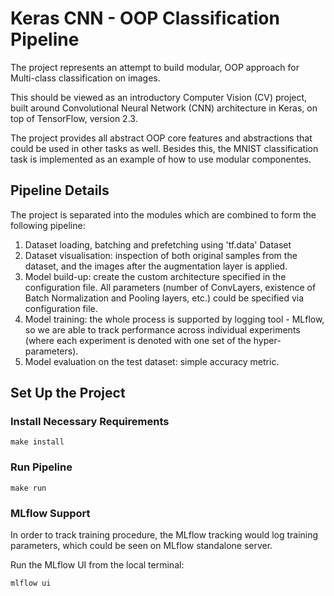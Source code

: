 # Keras CNN - OOP Classification Pipeline

The project represents an attempt to build modular, OOP approach
for Multi-class classification on images. 

This should be viewed as an introductory Computer Vision (CV) project, 
built around Convolutional Neural Network (CNN) architecture in Keras,
 on top of TensorFlow, version 2.3.

The project provides all abstract OOP core features and abstractions 
that could be used in other tasks as well. Besides this, the MNIST 
classification task is implemented as an example of how to use modular
componentes.

## Pipeline Details
The project is separated into the modules which are combined to form
the following pipeline:
1. Dataset loading, batching and prefetching using 'tf.data' Dataset
2. Dataset visualisation: inspection of both original samples from the
    dataset, and the images after the augmentation layer is applied.
3. Model build-up: create the custom architecture specified in the
    configuration file. All parameters (number of ConvLayers,
    existence of Batch Normalization and Pooling layers, etc.) could
    be specified via configuration file.
4. Model training: the whole process is supported by logging tool -
    MLflow, so we are able to track performance across individual
    experiments (where each experiment is denoted with one set of
    the hyper-parameters).
5. Model evaluation on the test dataset: simple accuracy metric.


## Set Up the Project

### Install Necessary Requirements

    make install

### Run Pipeline

    make run

### MLflow Support
In order to track training procedure, the MLflow tracking would log
training parameters, which could be seen on MLflow standalone server.

Run the MLflow UI from the local terminal:

    mlflow ui
